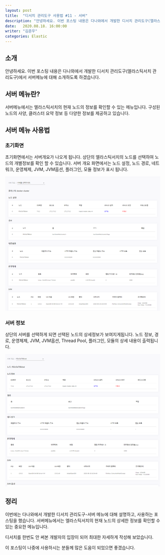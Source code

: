 ```yaml
---
layout: post
title:  "디서치 관리도구 사용법 #11 - 서버"
description: "안녕하세요. 이번 포스팅 내용은 다나와에서 개발한 디서치 관리도구(엘라스틱서치 관리도구)에서 서버메뉴에 대해 소개하도록 하겠습니다. " 
date:   2020.08.18. 16:00:00
writer: "김준우"  
categories: Elastic 
---
```

## 소개

안녕하세요. 이번 포스팅 내용은 다나와에서 개발한 디서치 관리도구(엘라스틱서치 관리도구)에서 서버메뉴에 대해 소개하도록 하겠습니다. 

## 서버 메뉴란?

서버메뉴에서는 엘라스틱서치의 현재 노드의 정보를 확인할 수 있는 메뉴입니다.  구성된 노드의 사양, 클러스터 요약 정보 등 다양한 정보를 제공하고 있습니다.

## 서버 메뉴 사용법

### 초기화면

초기화면에서는 서버개요가 나오게 됩니다. 상단의 엘라스틱서치의 노드를 선택하여 노드의 개별정보를 확인 할 수 있습니다. 서버 개요 화면에서는 노드 설정, 노드 경로, 네트워크, 운영체제, JVM, JVM옵션, 플러그인, 모듈 정보가 표시 됩니다.

![/images/2020-08-18-DSearch-Management-Tool-server/Untitled.png](/images/2020-08-18-DSearch-Management-Tool-server/Untitled.png)

### 서버 정보

상단의 서버를 선택하게 되면 선택된 노드의 상세정보가 보여지게됩니다. 노드 정보, 경로, 운영체제, JVM, JVM옵션, Thread Pool, 플러그인, 모듈의 상세 내용이 출력됩니다.

![/images/2020-08-18-DSearch-Management-Tool-server/Untitled%201.png](/images/2020-08-18-DSearch-Management-Tool-server/Untitled%201.png)

## 정리

이번에는 다나와에서 개발한 디서치 관리도구-서버 메뉴에 대해 설명하고, 사용하는 포스팅을 했습니다. 서버메뉴에서는 엘라스틱서치의 현재 노드의 상세한 정보를 확인할 수 있는 중요한 메뉴입니다.

디서치를 한번도 안 써본 개발자의 입장이 되어 최대한 자세하게 작성해 보았습니다.

이 포스팅이 나중에 사용하시는 분들께 많은 도움이 되었으면 좋겠습니다.